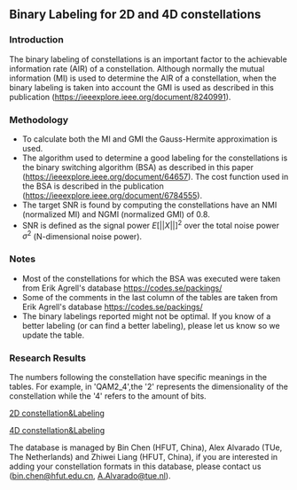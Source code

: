 ## Binary Labeling for 2D and 4D constellations

### Introduction

The binary labeling of constellations is an important factor to the achievable information rate (AIR) of a constellation. Although normally the mutual information (MI) is used to determine the AIR of a constellation, when the binary labeling is taken into account the GMI is used as described in this publication (https://ieeexplore.ieee.org/document/8240991). 

### Methodology
- To calculate both the MI and GMI the Gauss-Hermite approximation is used.
- The algorithm used to determine a good labeling for the constellations is the binary switching algorithm (BSA) as described in this paper (https://ieeexplore.ieee.org/document/64657). The cost function used in the BSA is described in the publication (https://ieeexplore.ieee.org/document/6784555). 
- The target SNR is found by computing the constellations have an NMI (normalized MI) and NGMI (normalized GMI) of 0.8.
- SNR is defined as the signal power $E[||X||]^2$ over the total noise power $\sigma^2$ (N-dimensional noise power). 

### Notes
- Most of the constellations for which the BSA was executed were taken from Erik Agrell's database https://codes.se/packings/
- Some of the comments in the last column of the tables are taken from Erik Agrell's database https://codes.se/packings/
- The binary labelings reported might not be optimal. If you know of a better labeling (or can find a better labeling), please let us know so we update the table.

### Research Results

The numbers following the constellation have specific meanings in the tables. For example, in 'QAM2_4',the '2' represents  the dimensionality of the constellation while the '4' refers to  the amount of bits. 

[2D constellation&Labeling](https://github.com/TUe-ICTLab/Binary-Labeling-for-2D-and-4D-constellations/blob/main/2D%20Labelings%20Table.md)

[4D constellation&Labeling](https://github.com/TUe-ICTLab/Binary-Labeling-for-2D-and-4D-constellations/blob/main/4D%20Labelings%20Table.md) 

The database is managed by Bin Chen (HFUT, China), Alex Alvarado (TUe, The Netherlands) and Zhiwei Liang (HFUT, China), if you are interested in adding your constellation formats in this database, please contact us (bin.chen@hfut.edu.cn, A.Alvarado@tue.nl). 
